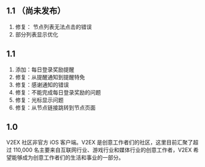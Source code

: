 ## 1.1 （尚未发布）
1. 修复： 节点列表无法点击的错误
2. 部分列表显示优化

## 1.1

1. 添加：每日登录奖励提醒
2. 修复：从提醒通知到提醒特免
3. 修复：感谢通知的错误
4. 修复：不能完成每日登录奖励的问题
5. 修复：光标显示问题
6. 修复：从节点链接跳转到节点页面


## 1.0

V2EX 社区非官方 iOS 客户端。V2EX 是创意工作者们的社区，这里目前汇聚了超过 110,000 名主要来自互联网行业、游戏行业和媒体行业的创意工作者，V2EX 希望能够成为创意工作者们的生活和事业的一部分。